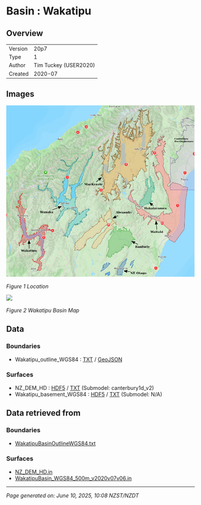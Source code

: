 # Basin : Wakatipu

## Overview
|         |                     |
|---------|---------------------|
| Version | 20p7           |
| Type    | 1        |
| Author  | Tim Tuckey (USER2020)            |
| Created | 2020-07           |


## Images
![](../images/maps/SI_mid.png)

*Figure 1 Location*

![](../images/regional/Wakatipu_basin_map.png)

*Figure 2 Wakatipu Basin Map*


## Data
### Boundaries
- Wakatipu_outline_WGS84 : [TXT](../../velocity_modelling/data/regional/Wakatipu/Wakatipu_outline_WGS84.txt) / [GeoJSON](../../velocity_modelling/data/regional/Wakatipu/Wakatipu_outline_WGS84.geojson)

### Surfaces
- NZ_DEM_HD : [HDF5](../../velocity_modelling/data/global/surface/NZ_DEM_HD.h5) / [TXT](../../velocity_modelling/data/global/surface/NZ_DEM_HD.in) (Submodel: canterbury1d_v2)
- Wakatipu_basement_WGS84 : [HDF5](../../velocity_modelling/data/regional/Wakatipu/Wakatipu_basement_WGS84.h5) / [TXT](../../velocity_modelling/data/regional/Wakatipu/Wakatipu_basement_WGS84.in) (Submodel: N/A)

## Data retrieved from
### Boundaries
- [WakatipuBasinOutlineWGS84.txt](https://github.com/ucgmsim/Velocity-Model/tree/main/Data/USER20_BASINS/WakatipuBasinOutlineWGS84.txt)

### Surfaces
- [NZ_DEM_HD.in](https://github.com/ucgmsim/Velocity-Model/tree/main/Data/DEM/NZ_DEM_HD.in)
- [WakatipuBasin_WGS84_500m_v2020v07v06.in](https://github.com/ucgmsim/Velocity-Model/tree/main/Data/USER20_BASINS/WakatipuBasin_WGS84_500m_v2020v07v06.in)

---
*Page generated on: June 10, 2025, 10:08 NZST/NZDT*
